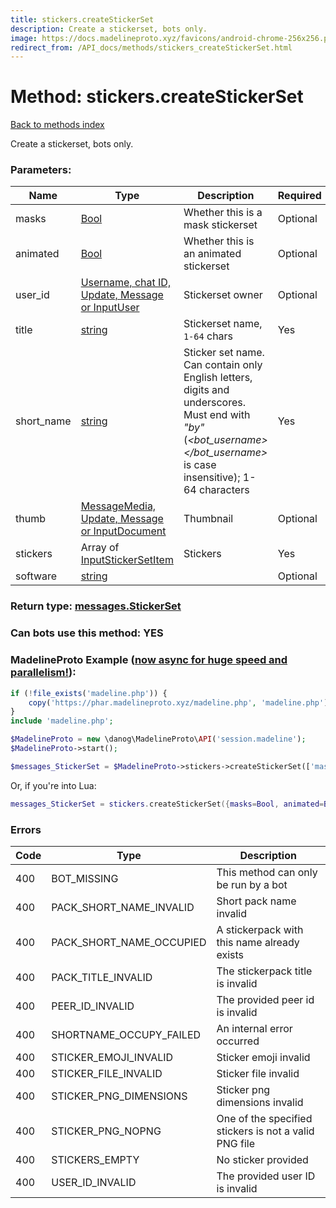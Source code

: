 ```yaml
---
title: stickers.createStickerSet
description: Create a stickerset, bots only.
image: https://docs.madelineproto.xyz/favicons/android-chrome-256x256.png
redirect_from: /API_docs/methods/stickers_createStickerSet.html
---
```

# Method: stickers.createStickerSet
[Back to methods index](index.md)



Create a stickerset, bots only.

### Parameters:

| Name     |    Type       | Description | Required |
|----------|---------------|-------------|----------|
|masks|[Bool](../types/Bool.md) | Whether this is a mask stickerset | Optional|
|animated|[Bool](../types/Bool.md) | Whether this is an animated stickerset | Optional|
|user\_id|[Username, chat ID, Update, Message or InputUser](../types/InputUser.md) | Stickerset owner | Optional|
|title|[string](../types/string.md) | Stickerset name, `1-64` chars | Yes|
|short\_name|[string](../types/string.md) | Sticker set name. Can contain only English letters, digits and underscores. Must end with *"*by*<bot username="">"</bot>* (*<bot_username></bot_username>* is case insensitive); 1-64 characters | Yes|
|thumb|[MessageMedia, Update, Message or InputDocument](../types/InputDocument.md) | Thumbnail | Optional|
|stickers|Array of [InputStickerSetItem](../types/InputStickerSetItem.md) | Stickers | Yes|
|software|[string](../types/string.md) |  | Optional|


### Return type: [messages.StickerSet](../types/messages.StickerSet.md)

### Can bots use this method: **YES**


### MadelineProto Example ([now async for huge speed and parallelism!](https://docs.madelineproto.xyz/docs/ASYNC.html)):


```php
if (!file_exists('madeline.php')) {
    copy('https://phar.madelineproto.xyz/madeline.php', 'madeline.php');
}
include 'madeline.php';

$MadelineProto = new \danog\MadelineProto\API('session.madeline');
$MadelineProto->start();

$messages_StickerSet = $MadelineProto->stickers->createStickerSet(['masks' => Bool, 'animated' => Bool, 'user_id' => InputUser, 'title' => 'string', 'short_name' => 'string', 'thumb' => InputDocument, 'stickers' => [InputStickerSetItem, InputStickerSetItem], 'software' => 'string', ]);
```

Or, if you're into Lua:

```lua
messages_StickerSet = stickers.createStickerSet({masks=Bool, animated=Bool, user_id=InputUser, title='string', short_name='string', thumb=InputDocument, stickers={InputStickerSetItem}, software='string', })
```

### Errors

| Code | Type     | Description   |
|------|----------|---------------|
|400|BOT_MISSING|This method can only be run by a bot|
|400|PACK_SHORT_NAME_INVALID|Short pack name invalid|
|400|PACK_SHORT_NAME_OCCUPIED|A stickerpack with this name already exists|
|400|PACK_TITLE_INVALID|The stickerpack title is invalid|
|400|PEER_ID_INVALID|The provided peer id is invalid|
|400|SHORTNAME_OCCUPY_FAILED|An internal error occurred|
|400|STICKER_EMOJI_INVALID|Sticker emoji invalid|
|400|STICKER_FILE_INVALID|Sticker file invalid|
|400|STICKER_PNG_DIMENSIONS|Sticker png dimensions invalid|
|400|STICKER_PNG_NOPNG|One of the specified stickers is not a valid PNG file|
|400|STICKERS_EMPTY|No sticker provided|
|400|USER_ID_INVALID|The provided user ID is invalid|



